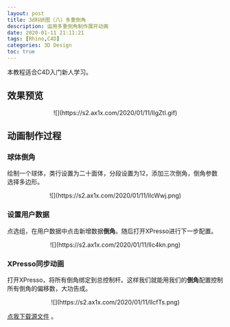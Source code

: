 ```yaml
---
layout: post
title: 3d科研图（八）多重倒角
description: 运用多重倒角制作展开动画
date: 2020-01-11 21:11:21
tags: [Rhino,C4D]
categories: 3D Design
toc: true
---
```

本教程适合C4D入门新人学习。

## 效果预览
<center>![](https://s2.ax1x.com/2020/01/11/lIgZtI.gif) </center>

## 动画制作过程

### 球体倒角
绘制一个球体，类行设置为二十面体，分段设置为12，添加三次倒角，倒角参数选择多边形。
<center>![](https://s2.ax1x.com/2020/01/11/lIcWwj.png) </center>

### 设置用户数据
点选组，在用户数据中点击新增数据**倒角**。随后打开XPresso进行下一步配置。
<center>![](https://s2.ax1x.com/2020/01/11/lIc4kn.png) </center>

### XPresso同步动画
打开XPresso，将所有倒角绑定到总控制杆。这样我们就能用我们的**倒角**配置控制所有倒角的偏移数，大功告成。
<center>![](https://s2.ax1x.com/2020/01/11/lIcfTs.png) </center>

[点我下载源文件](https://pan.baidu.com/s/1FE42BClgt7qjZwBSYSfFqQ) 。
